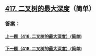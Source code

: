 ## [417. 二叉树的最大深度](https://leetcode-cn.com/problems/merge-two-sorted-lists/)（简单）





### 答案：



#### [上一题（416. 二叉树的最大深度）(简单)](https://github.com/sdwwld/leetCode/blob/master/src/main/java/com/wld/java/leetcode/leetCode0416.md)

#### [下一题（418. 二叉树的最大深度）(简单)](https://github.com/sdwwld/leetCode/blob/master/src/main/java/com/wld/java/leetcode/leetCode0418.md)